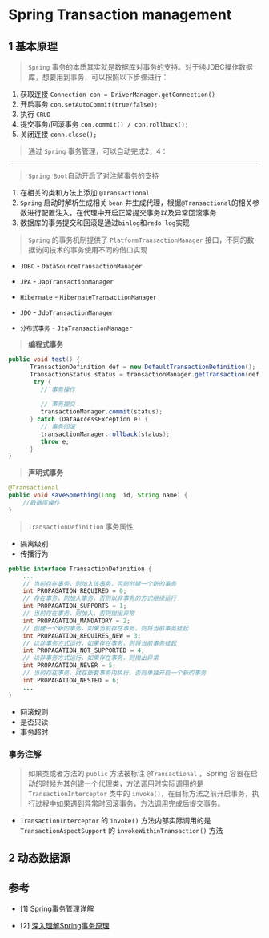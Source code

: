 # Spring Transaction management

## 1 基本原理

> `Spring` 事务的本质其实就是数据库对事务的支持。对于纯JDBC操作数据库，想要用到事务，可以按照以下步骤进行：

1. 获取连接 `Connection con = DriverManager.getConnection()`
2. 开启事务 `con.setAutoCommit(true/false);`
3. 执行 `CRUD`
4. 提交事务/回滚事务 `con.commit() / con.rollback();`
5. 关闭连接 `conn.close();`

> 通过 `Spring` 事务管理，可以自动完成2，4：
___

> `Spring Boot`自动开启了对注解事务的支持

1. 在相关的类和方法上添加 `@Transactional`
2. `Spring` 启动时解析生成相关 `bean` 并生成代理，根据`@Transactional`的相关参数进行配置注入，在代理中开启正常提交事务以及异常回滚事务
3. 数据库的事务提交和回滚是通过`binlog`和`redo log`实现


> `Spring` 的事务机制提供了 `PlatformTransactionManager` 接口，不同的数据访问技术的事务使用不同的借口实现


- `JDBC` - `DataSourceTransactionManager`

- `JPA` - `JapTransactionManager`

- `Hibernate` - `HibernateTransactionManager`

- `JDO` - `JdoTransactionManager`

- `分布式事务` - `JtaTransactionManager`

> **编程式事务**

```java
public void test() {
      TransactionDefinition def = new DefaultTransactionDefinition();
      TransactionStatus status = transactionManager.getTransaction(def);
       try {
         // 事务操作
 
         // 事务提交
         transactionManager.commit(status);
      } catch (DataAccessException e) {
         // 事务回滚
         transactionManager.rollback(status);
         throw e;
      }
}
```

> **声明式事务**

```java
@Transactional
public void saveSomething(Long  id, String name) {
    //数据库操作
}
```

> `TransactionDefinition` 事务属性

- 隔离级别
- 传播行为
```java
public interface TransactionDefinition {
    ...
    // 当前存在事务，则加入该事务，否则创建一个新的事务
    int PROPAGATION_REQUIRED = 0; 
    // 存在事务，则加入事务，否则以非事务的方式继续运行
    int PROPAGATION_SUPPORTS = 1;
    // 当前存在事务，则加入，否则抛出异常
    int PROPAGATION_MANDATORY = 2;
    // 创建一个新的事务，如果当前存在事务，则将当前事务挂起
    int PROPAGATION_REQUIRES_NEW = 3; 
    // 以非事务方式运行，如果存在事务，则将当前事务挂起
    int PROPAGATION_NOT_SUPPORTED = 4;
    // 以非事务方式运行，如果存在事务，则抛出异常
    int PROPAGATION_NEVER = 5;
    // 当前存在事务，就在嵌套事务内执行，否则单独开启一个新的事务
    int PROPAGATION_NESTED = 6;
    ...
}
```
- 回滚规则
- 是否只读
- 事务超时

### 事务注解

> 如果类或者方法的 `public` 方法被标注 `@Transactional` ，Spring 容器在启动的时候为其创建一个代理类，方法调用时实际调用的是 `TransactionInterceptor` 类中的 `invoke()`，在目标方法之前开启事务，执行过程中如果遇到异常时回滚事务，方法调用完成后提交事务。

- `TransactionInterceptor` 的 `invoke()` 方法内部实际调用的是 `TransactionAspectSupport` 的 `invokeWithinTransaction()` 方法

## 2 动态数据源

## 参考

- [1] [Spring事务管理详解](https://juejin.cn/post/6844903608224333838)

- [2] [深入理解Spring事务原理](https://cloud.tencent.com/developer/article/1832182)

